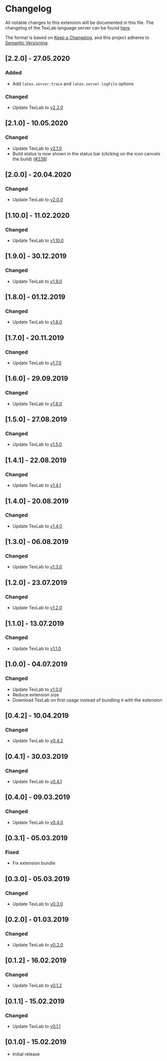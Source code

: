 # Changelog

All notable changes to this extension will be documented in this file.
The changelog of the TexLab language server can be found [here](https://github.com/latex-lsp/texlab/blob/master/CHANGELOG.md).

The format is based on [Keep a Changelog](https://keepachangelog.com/en/1.0.0/),
and this project adheres to [Semantic Versioning](https://semver.org/spec/v2.0.0.html).

## [2.2.0] - 27.05.2020

### Added

- Add `latex.server.trace` and `latex.server.logFile` options

### Changed

- Update TexLab to [v2.2.0](https://github.com/latex-lsp/texlab/blob/master/CHANGELOG.md#220---27052020)

## [2.1.0] - 10.05.2020

### Changed

- Update TexLab to [v2.1.0](https://github.com/latex-lsp/texlab/blob/master/CHANGELOG.md#210---10052020)
- Build status is now shown in the status bar (clicking on the icon cancels the build) ([#238](https://github.com/latex-lsp/texlab-vscode/issues/238))

## [2.0.0] - 20.04.2020

### Changed

- Update TexLab to [v2.0.0](https://github.com/latex-lsp/texlab/blob/master/CHANGELOG.md#200---20042020)

## [1.10.0] - 11.02.2020

### Changed

- Update TexLab to [v1.10.0](https://github.com/latex-lsp/texlab/blob/master/CHANGELOG.md#1100---11022020)

## [1.9.0] - 30.12.2019

### Changed

- Update TexLab to [v1.9.0](https://github.com/latex-lsp/texlab/blob/master/CHANGELOG.md#190---30122019)

## [1.8.0] - 01.12.2019

### Changed

- Update TexLab to [v1.8.0](https://github.com/latex-lsp/texlab/blob/master/CHANGELOG.md#180---01122019)

## [1.7.0] - 20.11.2019

### Changed

- Update TexLab to [v1.7.0](https://github.com/latex-lsp/texlab/blob/master/CHANGELOG.md#170---20112019)

## [1.6.0] - 29.09.2019

### Changed

- Update TexLab to [v1.6.0](https://github.com/latex-lsp/texlab/blob/master/CHANGELOG.md#160---29092019)

## [1.5.0] - 27.08.2019

### Changed

- Update TexLab to [v1.5.0](https://github.com/latex-lsp/texlab/blob/master/CHANGELOG.md#150---27082019)

## [1.4.1] - 22.08.2019

### Changed

- Update TexLab to [v1.4.1](https://github.com/latex-lsp/texlab/blob/master/CHANGELOG.md#141---22082019)

## [1.4.0] - 20.08.2019

### Changed

- Update TexLab to [v1.4.0](https://github.com/latex-lsp/texlab/blob/master/CHANGELOG.md#140---20082019)

## [1.3.0] - 06.08.2019

### Changed

- Update TexLab to [v1.3.0](https://github.com/latex-lsp/texlab/blob/master/CHANGELOG.md#130---06082019)

## [1.2.0] - 23.07.2019

### Changed

- Update TexLab to [v1.2.0](https://github.com/latex-lsp/texlab/blob/master/CHANGELOG.md#120---23072019)

## [1.1.0] - 13.07.2019

### Changed

- Update TexLab to [v1.1.0](https://github.com/latex-lsp/texlab/blob/master/CHANGELOG.md#110---13072019)

## [1.0.0] - 04.07.2019

### Changed

- Update TexLab to [v1.0.0](https://github.com/latex-lsp/texlab/blob/master/CHANGELOG.md#100---04072019)
- Reduce extension size
- Download TexLab on first usage instead of bundling it with the extension

## [0.4.2] - 10.04.2019

### Changed

- Update TexLab to [v0.4.2](https://github.com/latex-lsp/texlab/blob/master/CHANGELOG.md#042---10042019)

## [0.4.1] - 30.03.2019

### Changed

- Update TexLab to [v0.4.1](https://github.com/latex-lsp/texlab/blob/master/CHANGELOG.md#041---30032019)

## [0.4.0] - 09.03.2019

### Changed

- Update TexLab to [v0.4.0](https://github.com/latex-lsp/texlab/blob/master/CHANGELOG.md#040---09032019)

## [0.3.1] - 05.03.2019

### Fixed

- Fix extension bundle

## [0.3.0] - 05.03.2019

### Changed

- Update TexLab to [v0.3.0](https://github.com/latex-lsp/texlab/blob/master/CHANGELOG.md#030---05032019)

## [0.2.0] - 01.03.2019

### Changed

- Update TexLab to [v0.2.0](https://github.com/latex-lsp/texlab/blob/master/CHANGELOG.md#020---01032019)

## [0.1.2] - 16.02.2019

### Changed

- Update TexLab to [v0.1.2](https://github.com/latex-lsp/texlab/blob/master/CHANGELOG.md#012---16022019)

## [0.1.1] - 15.02.2019

### Changed

- Update TexLab to [v0.1.1](https://github.com/latex-lsp/texlab/blob/master/CHANGELOG.md#011---15022019)

## [0.1.0] - 15.02.2019

- Initial release
